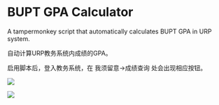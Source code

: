 # BUPT GPA Calculator

A tampermonkey script that automatically calculates BUPT GPA in URP system.

自动计算URP教务系统内成绩的GPA。

启用脚本后，登入教务系统，在 我须留意->成绩查询 处会出现相应按钮。

![](https://greasyfork.org/system/screenshots/screenshots/000/011/447/original/1.JPG?1529143995)

![](https://greasyfork.org/system/screenshots/screenshots/000/011/448/original/2.JPG?1529143995)
